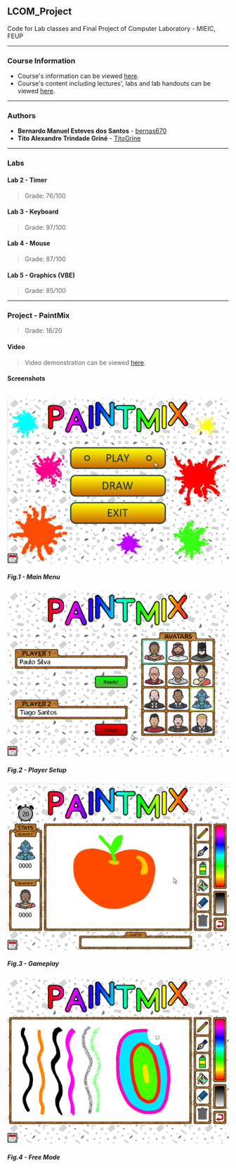 ## **LCOM_Project**

Code for Lab classes and Final Project of Computer Laboratory - MIEIC, FEUP

----------

### Course Information

* Course's information can be viewed [here](https://sigarra.up.pt/feup/en/ucurr_geral.ficha_uc_view?pv_ocorrencia_id=419993).
* Course's content including lectures', labs and lab handouts can be viewed [here](https://web.fe.up.pt/~pfs/aulas/lcom2018/).

----------

### Authors

* **Bernardo Manuel Esteves dos Santos** - [bernas670](https://github.com/bernas670)
* **Tito Alexandre Trindade Griné** - [TitoGrine](https://github.com/TitoGrine)
 
----------

### Labs

  #### Lab 2 - Timer
  > Grade: 76/100

  #### Lab 3 - Keyboard
  > Grade: 97/100
  
  #### Lab 4 - Mouse
  > Grade: 87/100

  #### **Lab 5 - Graphics (VBE)**
  > Grade: 85/100

----------

### Project - PaintMix
> Grade: 18/20 <br>

#### **Video**
> Video demonstration can be viewed [here](https://www.youtube.com/watch?v=7FLcOkK5lnE&t=84s).

#### **Screenshots** <br> <br>

![Main Menu](https://github.com/TitoGrine/LCOM_MIEIC/blob/master/projeto/doc/Screenshots/PaintMix_mainmenu.png "Main Menu")

##### Fig.1 - Main Menu

![Player Setup](https://github.com/TitoGrine/LCOM_MIEIC/blob/master/projeto/doc/Screenshots/PainMix_playermenu.png "Player Setup")

##### **Fig.2 - Player Setup**

![Gameplay](https://github.com/TitoGrine/LCOM_MIEIC/blob/master/projeto/doc/Screenshots/PaintMix_game.png "Gameplay")

##### **Fig.3 - Gameplay**

![Free Mode](https://github.com/TitoGrine/LCOM_MIEIC/blob/master/projeto/doc/Screenshots/PaintMix_freemode.png "Free Mode")

##### **Fig.4 - Free Mode**
